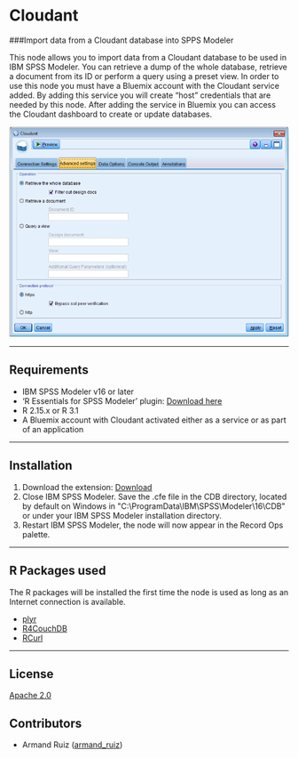 # Cloudant
###Import data from a Cloudant database into SPPS Modeler

This node allows you to import data from a Cloudant database to be used in IBM SPSS Modeler.  You can retrieve a dump of the whole database, retrieve a document from its ID or perform a query using a preset view.  In order to use this node you must have a Bluemix account with the Cloudant service added.  By adding this service you will create “host” credentials that are needed by this node.  After adding the service in Bluemix you can access the Cloudant dashboard to create or update databases.    

![Diaglog](https://github.com/IBMPredictiveAnalytics/Cloudant/blob/master/Screenshot/Illustration3_Dialog2.png?raw=true)

---
Requirements
----
- IBM SPSS Modeler v16 or later
- ‘R Essentials for SPSS Modeler’ plugin: [Download here][7]
-  R 2.15.x or R 3.1
-  A Bluemix account with Cloudant activated either as a service or as part of an application
---
Installation
----

1. Download the extension: [Download][3] 
2. Close IBM SPSS Modeler. Save the .cfe file in the CDB directory, located by default on Windows in "C:\ProgramData\IBM\SPSS\Modeler\16\CDB" or under your IBM SPSS Modeler installation directory.
3. Restart IBM SPSS Modeler, the node will now appear in the Record Ops palette.

---
R Packages used
----
The R packages will be installed the first time the node is used as long as an Internet connection is available.
- [plyr][4]
- [R4CouchDB][9]
- [RCurl][10]
---
License
----

[Apache 2.0][1]


Contributors
----

  - Armand Ruiz ([armand_ruiz](https://twitter.com/armand_ruiz))



[1]: http://www.apache.org/licenses/LICENSE-2.0.html
[3]: https://github.com/IBMPredictiveAnalytics/Cloudant/tree/master/Source%20code
[4]:https://cran.r-project.org/web/packages/plyr/
[7]:https://developer.ibm.com/predictiveanalytics/downloads/#tab2
[8]: https://developer.ibm.com/predictiveanalytics/downloads/
[9]: https://cran.r-project.org/web/packages/R4CouchDB/
[10]: https://cran.r-project.org/web/packages/RCurl/index.html
